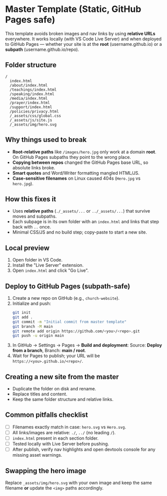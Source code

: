 # Master Template (Static, GitHub Pages safe)

This template avoids broken images and nav links by using **relative URLs** everywhere. It works locally (with VS Code Live Server) and when deployed to GitHub Pages — whether your site is at the **root** (username.github.io) or a **subpath** (username.github.io/repo).

## Folder structure
```
/
  index.html
  /about/index.html
  /teachings/index.html
  /speaking/index.html
  /media/index.html
  /prayer/index.html
  /support/index.html
  /policies/privacy.html
  /_assets/css/global.css
  /_assets/js/site.js
  /_assets/img/hero.svg
```

## Why things used to break
- **Root-relative paths** like `/images/hero.jpg` only work at a domain **root**. On GitHub Pages subpaths they point to the wrong place.
- **Copying between repos** changed the GitHub Pages base URL, so absolute links broke.
- **Smart quotes** and Word/Writer formatting mangled HTML/JS.
- **Case-sensitive filenames** on Linux caused 404s (`Hero.jpg` vs `hero.jpg`).

## How this fixes it
- Uses **relative paths** (`./_assets/...` or `../_assets/...`) that survive moves and subpaths.
- Each subpage is in its own folder with an `index.html` and links that step back with `..` once.
- Minimal CSS/JS and no build step; copy-paste to start a new site.

## Local preview
1. Open folder in VS Code.
2. Install the "Live Server" extension.
3. Open `index.html` and click "Go Live".

## Deploy to GitHub Pages (subpath-safe)
1. Create a new repo on GitHub (e.g., `church-website`).
2. Initialize and push:
   ```bash
   git init
   git add .
   git commit -m "Initial commit from master template"
   git branch -M main
   git remote add origin https://github.com/<you>/<repo>.git
   git push -u origin main
   ```
3. In GitHub → Settings → Pages → **Build and deployment**: Source: **Deploy from a branch**, Branch: **main / root**.
4. Wait for Pages to publish; your URL will be `https://<you>.github.io/<repo>/`.

## Creating a new site from the master
- Duplicate the folder on disk and rename.
- Replace titles and content.
- Keep the same folder structure and relative links.

## Common pitfalls checklist
- [ ] Filenames exactly match in case: `hero.svg` vs `Hero.svg`.
- [ ] All links/images are relative: `./`, `../` (no leading `/`).
- [ ] `index.html` present in each section folder.
- [ ] Tested locally with Live Server before pushing.
- [ ] After publish, verify nav highlights and open devtools console for any missing asset warnings.

## Swapping the hero image
Replace `_assets/img/hero.svg` with your own image and keep the same filename **or** update the `<img>` paths accordingly.
